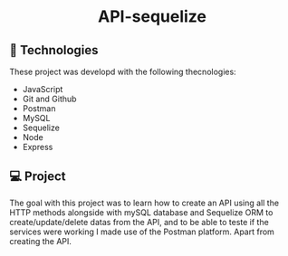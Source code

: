 <h1 style="text-align: center">API-sequelize</h1>

## 🚀 Technologies

These project was developd with the following thecnologies:

- JavaScript
- Git and Github
- Postman
- MySQL
- Sequelize
- Node
- Express

## 💻 Project

The goal with this project was to learn how to create an API using all the HTTP methods alongside with mySQL database and Sequelize ORM to create/update/delete datas from the API, and to be able to teste if the services were working I made use of the Postman platform. Apart from creating the API.
